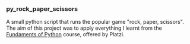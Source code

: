 ### py_rock_paper_scissors
A small python script that runs the popular game "rock, paper, scissors". The aim of this project was to apply everything I learnt from the [Fundaments of Python](https://platzi.com/p/Javiff8/curso/4227-python/diploma/detalle/) course, offered by Platzi.
